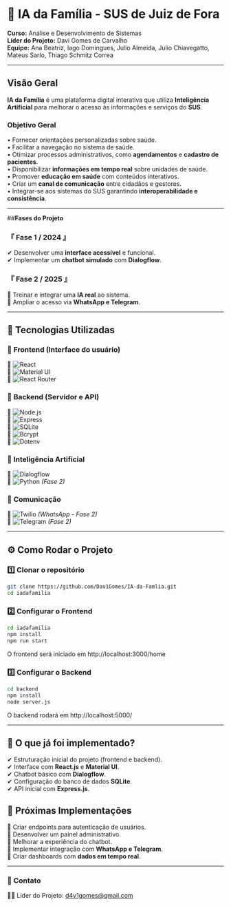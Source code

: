 # 🤖 IA da Família - SUS de Juiz de Fora  
**Curso:** Análise e Desenvolvimento de Sistemas  
**Líder do Projeto:** Davi Gomes de Carvalho  
**Equipe:** Ana Beatriz, Iago Domingues, Julio Almeida, Julio Chiavegatto, Mateus Sarlo, Thiago Schmitz Correa  

---

## Visão Geral  
**IA da Família** é uma plataforma digital interativa que utiliza **Inteligência Artificial** para melhorar o acesso às informações e serviços do **SUS**.  

### **Objetivo Geral**  
• Fornecer orientações personalizadas sobre saúde.  
• Facilitar a navegação no sistema de saúde.  
• Otimizar processos administrativos, como **agendamentos** e **cadastro de pacientes**.  
• Disponibilizar **informações em tempo real** sobre unidades de saúde.  
• Promover **educação em saúde** com conteúdos interativos.  
• Criar um **canal de comunicação** entre cidadãos e gestores.  
• Integrar-se aos sistemas do SUS garantindo **interoperabilidade e consistência**.  

---

##**Fases do Projeto**  

### **『 Fase 1 / 2024 』**
✔ Desenvolver uma **interface acessível** e funcional.  
✔ Implementar um **chatbot simulado** com **Dialogflow**.  

### **『 Fase 2 / 2025 』**
🚧 Treinar e integrar uma **IA real** ao sistema.  
🚧 Ampliar o acesso via **WhatsApp e Telegram**.  

---

## 🚀 **Tecnologias Utilizadas**  

### 📌 **Frontend** (Interface do usuário)  
🔹 ![React](https://img.shields.io/badge/React-%2361DAFB.svg?style=for-the-badge&logo=react&logoColor=black)  
🔹 ![Material UI](https://img.shields.io/badge/Material%20UI-%230081CB.svg?style=for-the-badge&logo=mui&logoColor=white)  
🔹 ![React Router](https://img.shields.io/badge/React%20Router-%23CA4245.svg?style=for-the-badge&logo=react-router&logoColor=white)  

### 📌 **Backend** (Servidor e API)  
🔹 ![Node.js](https://img.shields.io/badge/Node.js-%23339933.svg?style=for-the-badge&logo=node.js&logoColor=white)  
🔹 ![Express](https://img.shields.io/badge/Express.js-%23000000.svg?style=for-the-badge&logo=express&logoColor=white)  
🔹 ![SQLite](https://img.shields.io/badge/SQLite-%2307405e.svg?style=for-the-badge&logo=sqlite&logoColor=white)  
🔹 ![Bcrypt](https://img.shields.io/badge/Bcrypt-%2300A5E0.svg?style=for-the-badge)  
🔹 ![Dotenv](https://img.shields.io/badge/Dotenv-%23E34F26.svg?style=for-the-badge)  

### 📌 **Inteligência Artificial**  
🔹 ![Dialogflow](https://img.shields.io/badge/Dialogflow-%23FF9800.svg?style=for-the-badge&logo=dialogflow&logoColor=white)  
🔹 ![Python](https://img.shields.io/badge/Python-%233776AB.svg?style=for-the-badge&logo=python&logoColor=white) *(Fase 2)*  

### 📌 **Comunicação**  
🔹 ![Twilio](https://img.shields.io/badge/Twilio-%23F22F46.svg?style=for-the-badge&logo=twilio&logoColor=white) *(WhatsApp - Fase 2)*  
🔹 ![Telegram](https://img.shields.io/badge/Telegram%20Bot-%2326A5E4.svg?style=for-the-badge&logo=telegram&logoColor=white) *(Fase 2)*  

---

## ⚙️ **Como Rodar o Projeto**  

### **1️⃣ Clonar o repositório**  
```bash
git clone https://github.com/Dav1Gomes/IA-da-Famlia.git
cd iadafamilia
```

### **2️⃣ Configurar o Frontend**  
```bash
cd iadafamilia
npm install
npm run start
``` 
O frontend será iniciado em http://localhost:3000/home

### **3️⃣ Configurar o Backend**
``` bash
cd backend
npm install
node server.js
```
O backend rodará em http://localhost:5000/

---

## 🔨 **O que já foi implementado?**  

✔ Estruturação inicial do projeto (frontend e backend).  
✔ Interface com **React.js** e **Material UI**.  
✔ Chatbot básico com **Dialogflow**.  
✔ Configuração do banco de dados **SQLite**.  
✔ API inicial com **Express.js**.  



## 🚧 **Próximas Implementações**  

🔧 Criar endpoints para autenticação de usuários.  
🔧 Desenvolver um painel administrativo.  
🔧 Melhorar a experiência do chatbot.  
🔧 Implementar integração com **WhatsApp e Telegram**.  
🔧 Criar dashboards com **dados em tempo real**.  

---

### **📩 Contato**
👨‍💻 Líder do Projeto: d4v1gomes@gmail.com



